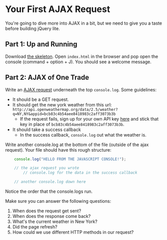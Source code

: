 # Your First AJAX Request

You're going to dive more into AJAX in a bit, but we need to give you a taste before building jQuery lite.

## Part 1: Up and Running

Download [the skeleton][skeleton].  Open `index.html` in the browser and pop open the console (command + option + J).  You should see a welcome message.

## Part 2: AJAX of One Trade

Write an [AJAX request][simple-ajax-example] underneath the top `console.log`. Some guidelines:

- It should be a GET request.
- It should get the new york weather from this url: `http://api.openweathermap.org/data/2.5/weather?q=NY,NY&appid=bcb83c4b54aee8418983c2aff3073b3b`
    - If the request fails, sign up for your own API key [here][weather-api-signup] and stick that key in place of `bcb83c4b54aee8418983c2aff3073b3b`.
- It should take a success callback
    - In the success callback, `console.log` out what the weather is.


Write another console.log at the bottom of the file (outside of the ajax request).  Your file should have this rough structure:

```js
    console.log("HELLO FROM THE JAVASCRIPT CONSOLE!");

    // the ajax request you wrote
        // console.log for the data in the success callback

    // another console.log down here

```

Notice the order that the console.logs run.

Make sure you can answer the following questions:

1.  When does the request get sent?
2.  When does the response come back?
3.  What's the current weather in New York?
4.  Did the page refresh?
5.  How could we use different HTTP methods in our request?

[weather-api-signup]: http://home.openweathermap.org/users/sign_up
[simple-ajax-example]: ../../readings/simple-ajax-example.md
[skeleton]: ./skeleton.zip?raw=true
